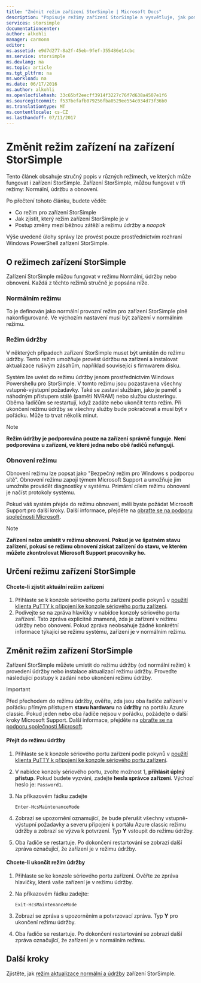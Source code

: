 ```yaml
---
title: "Změnit režim zařízení StorSimple | Microsoft Docs"
description: "Popisuje režimy zařízení StorSimple a vysvětluje, jak pomocí prostředí Windows PowerShell pro StorSimple ke změně režimu zařízení."
services: storsimple
documentationcenter: 
author: alkohli
manager: carmonm
editor: 
ms.assetid: e9d7d277-8a2f-45eb-9fef-355486e14cbc
ms.service: storsimple
ms.devlang: na
ms.topic: article
ms.tgt_pltfrm: na
ms.workload: na
ms.date: 06/17/2016
ms.author: alkohli
ms.openlocfilehash: 33c65bf2eecff3914f3227c76f7d638a4507e1f6
ms.sourcegitcommit: f537befafb079256fba0529ee554c034d73f36b0
ms.translationtype: MT
ms.contentlocale: cs-CZ
ms.lasthandoff: 07/11/2017
---
```

# <a name="change-the-device-mode-on-your-storsimple-device"></a>Změnit režim zařízení na zařízení StorSimple
Tento článek obsahuje stručný popis v různých režimech, ve kterých může fungovat i zařízení StorSimple. Zařízení StorSimple, můžou fungovat v tři režimy: Normální, údržbu a obnovení. 

Po přečtení tohoto článku, budete vědět:

* Co režim pro zařízení StorSimple
* Jak zjistit, který režim zařízení StorSimple je v
* Postup změny mezi běžnou zátěží a režimu údržby a *naopak*

Výše uvedené úlohy správy lze provést pouze prostřednictvím rozhraní Windows PowerShell zařízení StorSimple.

## <a name="about-storsimple-device-modes"></a>O režimech zařízení StorSimple
Zařízení StorSimple můžou fungovat v režimu Normální, údržby nebo obnovení. Každá z těchto režimů stručně je popsána níže.

### <a name="normal-mode"></a>Normálním režimu
To je definován jako normální provozní režim pro zařízení StorSimple plně nakonfigurované. Ve výchozím nastavení musí být zařízení v normálním režimu.

### <a name="maintenance-mode"></a>Režim údržby
V některých případech zařízení StorSimple muset být umístěn do režimu údržby. Tento režim umožňuje provést údržbu na zařízení a instalovat aktualizace rušivým zásahům, například související s firmwarem disku.

Systém lze uvést do režimu údržby jenom prostřednictvím Windows Powershellu pro StorSimple. V tomto režimu jsou pozastavena všechny vstupně-výstupní požadavky. Také se zastaví službám, jako je paměť s náhodným přístupem stálé (paměti NVRAM) nebo službu clusteringu. Oběma řadičům se restartují, když zadáte nebo ukončit tento režim. Při ukončení režimu údržby se všechny služby bude pokračovat a musí být v pořádku. Může to trvat několik minut.

> [!NOTE]
> **Režim údržby je podporována pouze na zařízení správně funguje. Není podporována u zařízení, ve které jedna nebo obě řadičů nefungují.**
> </br>
> 
> 

### <a name="recovery-mode"></a>Obnovení režimu
Obnovení režimu lze popsat jako "Bezpečný režim pro Windows s podporou sítě". Obnovení režimu zapojí týmem Microsoft Support a umožňuje jim umožníte provádět diagnostiky v systému. Primární cílem režimu obnovení je načíst protokoly systému.

Pokud váš systém přejde do režimu obnovení, měli byste požádat Microsoft Support pro další kroky. Další informace, přejděte na [obraťte se na podporu společnosti Microsoft](storsimple-contact-microsoft-support.md).

> [!NOTE]
> **Zařízení nelze umístit v režimu obnovení. Pokud je ve špatném stavu zařízení, pokusí se režimu obnovení získat zařízení do stavu, ve kterém můžete zkontrolovat Microsoft Support pracovníky ho.**
> 
> 

## <a name="determine-storsimple-device-mode"></a>Určení režimu zařízení StorSimple
#### <a name="to-determine-the-current-device-mode"></a>Chcete-li zjistit aktuální režim zařízení
1. Přihlaste se k konzole sériového portu zařízení podle pokynů v [použití klienta PuTTY k připojení ke konzole sériového portu zařízení](storsimple-deployment-walkthrough.md#use-putty-to-connect-to-the-device-serial-console).
2. Podívejte se na zpráva hlavičky v nabídce konzoly sériového portu zařízení. Tato zpráva explicitně znamená, zda je zařízení v režimu údržby nebo obnovení. Pokud zpráva neobsahuje žádné konkrétní informace týkající se režimu systému, zařízení je v normálním režimu.

## <a name="change-the-storsimple-device-mode"></a>Změnit režim zařízení StorSimple
Zařízení StorSimple můžete umístit do režimu údržby (od normální režim) k provedení údržby nebo instalace aktualizací režimu údržby. Proveďte následující postupy k zadání nebo ukončení režimu údržby.

> [!IMPORTANT]
> Před přechodem do režimu údržby, ověřte, zda jsou oba řadiče zařízení v pořádku přímým přístupem **stavu hardwaru** na **údržby** na portálu Azure classic. Pokud jeden nebo oba řadiče nejsou v pořádku, požádejte o další kroky Microsoft Support. Další informace, přejděte na [obraťte se na podporu společnosti Microsoft](storsimple-contact-microsoft-support.md).
> 
> 

#### <a name="to-enter-maintenance-mode"></a>Přejít do režimu údržby
1. Přihlaste se k konzole sériového portu zařízení podle pokynů v [použití klienta PuTTY k připojení ke konzole sériového portu zařízení](storsimple-deployment-walkthrough.md#use-putty-to-connect-to-the-device-serial-console).
2. V nabídce konzoly sériového portu, zvolte možnost 1, **přihlásit úplný přístup**. Pokud budete vyzváni, zadejte **hesla správce zařízení**. Výchozí heslo je: `Password1`.
3. Na příkazovém řádku zadejte 
   
    `Enter-HcsMaintenanceMode`
4. Zobrazí se upozornění oznamující, že bude přerušit všechny vstupně-výstupní požadavky a severu připojení k portálu Azure classic režimu údržby a zobrazí se výzva k potvrzení. Typ **Y** vstoupit do režimu údržby.
5. Oba řadiče se restartuje. Po dokončení restartování se zobrazí další zpráva označující, že zařízení je v režimu údržby.

#### <a name="to-exit-maintenance-mode"></a>Chcete-li ukončit režim údržby
1. Přihlaste se ke konzole sériového portu zařízení. Ověřte ze zpráva hlavičky, která vaše zařízení je v režimu údržby.
2. Na příkazovém řádku zadejte:
   
    `Exit-HcsMaintenanceMode`
3. Zobrazí se zpráva s upozorněním a potvrzovací zpráva. Typ **Y** pro ukončení režimu údržby.
4. Oba řadiče se restartuje. Po dokončení restartování se zobrazí další zpráva označující, že zařízení je v normálním režimu.

## <a name="next-steps"></a>Další kroky
Zjistěte, jak [režim aktualizace normální a údržby](storsimple-update-device.md) zařízení StorSimple.

